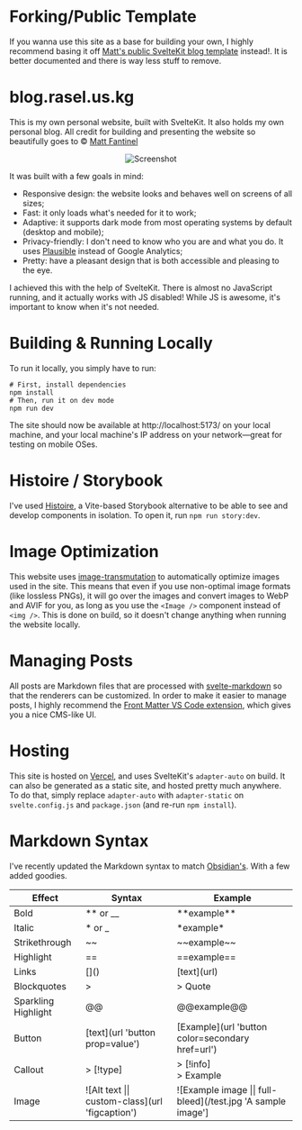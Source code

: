 # Forking/Public Template

If you wanna use this site as a base for building your own, I highly recommend basing it off [Matt's public SvelteKit blog template](https://github.com/matfantinel/sveltekit-static-blog-template) instead!. It is better documented and there is way less stuff to remove.

# blog.rasel.us.kg

This is my own personal website, built with SvelteKit. It also holds my own personal blog. All credit for building and presenting the website so beautifully goes to © [Matt Fantinel](https://github.com/matfantinel/fantinel.dev)

<p align="center">
    <img src="static/images/projects/personal-website-transparent.png" alt="Screenshot" />
</p>

It was built with a few goals in mind:

- Responsive design: the website looks and behaves well on screens of all sizes;
- Fast: it only loads what's needed for it to work;
- Adaptive: it supports dark mode from most operating systems by default (desktop and mobile);
- Privacy-friendly: I don't need to know who you are and what you do. It uses [Plausible](https://plausible.io/) instead of Google Analytics;
- Pretty: have a pleasant design that is both accessible and pleasing to the eye.

I achieved this with the help of SvelteKit. There is almost no JavaScript running, and it actually works with JS disabled! While JS is awesome, it's important to know when it's not needed.

# Building & Running Locally

To run it locally, you simply have to run:

```shell
# First, install dependencies
npm install
# Then, run it on dev mode
npm run dev
```

The site should now be available at http://localhost:5173/ on your local machine, and your local machine's IP address on your network—great for testing on mobile OSes.

# Histoire / Storybook

I've used [Histoire](https://histoire.dev), a Vite-based Storybook alternative to be able to see and develop components in isolation. To open it, run `npm run story:dev`.

# Image Optimization

This website uses [image-transmutation](https://github.com/matfantinel/image-transmutation) to automatically optimize images used in the site. This means that even if you use non-optimal image formats (like lossless PNGs), it will go over the images and convert images to WebP and AVIF for you, as long as you use the `<Image />` component instead of `<img />`. This is done on build, so it doesn't change anything when running the website locally.

# Managing Posts

All posts are Markdown files that are processed with [svelte-markdown](https://github.com/pablo-abc/svelte-markdown) so that the renderers can be customized. In order to make it easier to manage posts, I highly recommend the [Front Matter VS Code extension](https://frontmatter.codes/), which gives you a nice CMS-like UI.

# Hosting

This site is hosted on [Vercel](https://vercel.com/), and uses SvelteKit's `adapter-auto` on build. It can also be generated as a static site, and hosted pretty much anywhere. To do that, simply replace `adapter-auto` with `adapter-static` on `svelte.config.js` and `package.json` (and re-run `npm install`).

# Markdown Syntax

I've recently updated the Markdown syntax to match [Obsidian's](https://help.obsidian.md/Editing+and+formatting/Basic+formatting+syntax). With a few added goodies.

| Effect | Syntax | Example |
| ---- | ---- | ---- |
| Bold | ** or __ | \*\*example\*\* |
| Italic | * or _ | \*example\* |
| Strikethrough | ~~ | \~\~example\~\~ |
| Highlight | == | \=\=example\=\= |
| Links | \[\]\(\) | \[text\]\(url\) |
| Blockquotes | \> | \> Quote |
| Sparkling Highlight | @@ | \@\@example\@\@ |
| Button | \[text\](url 'button prop=value') | \[Example\](url 'button color=secondary href=url') |
| Callout | > \[!type\] | > \[!info\]<br>> Example |
| Image | !\[Alt text \|\| custom-class\](url 'figcaption') | !\[Example image \|\| full-bleed\](/test.jpg 'A sample image'\]
